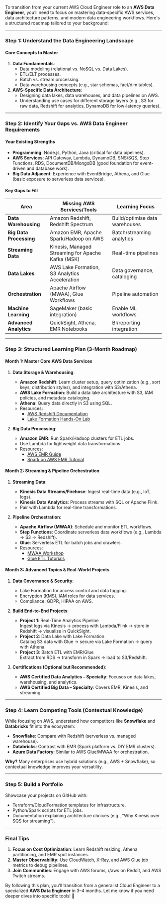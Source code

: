 To transition from your current AWS Cloud Engineer role to an **AWS Data Engineer**, you’ll need to focus on mastering data-specific AWS services, data architecture patterns, and modern data engineering workflows. Here's a structured roadmap tailored to your background:

---

### **Step 1: Understand the Data Engineering Landscape**
#### **Core Concepts to Master**
1. **Data Fundamentals**:
   - Data modeling (relational vs. NoSQL vs. Data Lakes).
   - ETL/ELT processes.
   - Batch vs. stream processing.
   - Data warehousing concepts (e.g., star schemas, fact/dim tables).
2. **AWS-Specific Data Architecture**:
   - Designing data lakes, data warehouses, and data pipelines on AWS.
   - Understanding use cases for different storage layers (e.g., S3 for raw data, Redshift for analytics, DynamoDB for low-latency queries).

---

### **Step 2: Identify Your Gaps vs. AWS Data Engineer Requirements**
#### **Your Existing Strengths**
- **Programming**: Node.js, Python, Java (critical for data pipelines).
- **AWS Services**: API Gateway, Lambda, DynamoDB, SNS/SQS, Step Functions, RDS, DocumentDB/MongoDB (good foundation for event-driven and database work).
- **Big Data Adjacent**: Experience with EventBridge, Athena, and Glue (basic exposure to serverless data services).

#### **Key Gaps to Fill**
| Area                | Missing AWS Services/Tools                     | Learning Focus |
|----------------------|-----------------------------------------------|----------------|
| **Data Warehousing** | Amazon Redshift, Redshift Spectrum            | Build/optimise data warehouses |
| **Big Data Processing** | Amazon EMR, Apache Spark/Hadoop on AWS      | Batch/streaming analytics |
| **Streaming Data**   | Kinesis, Managed Streaming for Apache Kafka (MSK) | Real-time pipelines |
| **Data Lakes**       | AWS Lake Formation, S3 Analytics Acceleration | Data governance, cataloging |
| **Orchestration**    | Apache Airflow (MWAA), Glue Workflows         | Pipeline automation |
| **Machine Learning** | SageMaker (basic integration)                 | Enable ML workflows |
| **Advanced Analytics** | QuickSight, Athena, EMR Notebooks             | BI/reporting integration |

---

### **Step 3: Structured Learning Plan (3-Month Roadmap)**
#### **Month 1: Master Core AWS Data Services**
1. **Data Storage & Warehousing**:
   - **Amazon Redshift**: Learn cluster setup, query optimization (e.g., sort keys, distribution styles), and integration with S3/Athena.
   - **AWS Lake Formation**: Build a data lake architecture with S3, IAM policies, and metadata cataloging.
   - **Athena**: Query data directly in S3 using SQL.
   - Resources: 
     - [AWS Redshift Documentation](https://docs.aws.amazon.com/redshift/)
     - [Lake Formation Hands-On Lab](https://aws.amazon.com/getting-started/hands-on/build-data-lake-serverless/)

2. **Big Data Processing**:
   - **Amazon EMR**: Run Spark/Hadoop clusters for ETL jobs.
   - Use Lambda for lightweight data transformations.
   - Resources:
     - [AWS EMR Guide](https://docs.aws.amazon.com/emr/)
     - [Spark on AWS EMR Tutorial](https://aws.amazon.com/emr/features/apache-spark/)

#### **Month 2: Streaming & Pipeline Orchestration**
1. **Streaming Data**:
   - **Kinesis Data Streams/Firehose**: Ingest real-time data (e.g., IoT, logs).
   - **Kinesis Data Analytics**: Process streams with SQL or Apache Flink.
   - Pair with Lambda for real-time transformations.

2. **Pipeline Orchestration**:
   - **Apache Airflow (MWAA)**: Schedule and monitor ETL workflows.
   - **Step Functions**: Coordinate serverless data workflows (e.g., Lambda → S3 → Redshift).
   - **Glue**: Serverless ETL for batch jobs and crawlers.
   - Resources:
     - [MWAA Workshop](https://catalog.workshops.aws/mwaaworkshop/en-US/)
     - [Glue ETL Tutorials](https://docs.aws.amazon.com/glue/latest/dg/aws-glue-programming.html)

#### **Month 3: Advanced Topics & Real-World Projects**
1. **Data Governance & Security**:
   - Lake Formation for access control and data tagging.
   - Encryption (KMS), IAM roles for data services.
   - Compliance: GDPR, HIPAA on AWS.

2. **Build End-to-End Projects**:
   - **Project 1**: Real-Time Analytics Pipeline  
     Ingest logs via Kinesis → process with Lambda/Flink → store in Redshift → visualize in QuickSight.
   - **Project 2**: Data Lake with Lake Formation  
     Catalog S3 data with Glue → secure via Lake Formation → query with Athena.
   - **Project 3**: Batch ETL with EMR/Glue  
     Extract from RDS → transform in Spark → load to S3/Redshift.

3. **Certifications (Optional but Recommended)**:
   - **AWS Certified Data Analytics – Specialty**: Focuses on data lakes, warehousing, and analytics.
   - **AWS Certified Big Data – Specialty**: Covers EMR, Kinesis, and streaming.

---

### **Step 4: Learn Competing Tools (Contextual Knowledge)**
While focusing on AWS, understand how competitors like **Snowflake** and **Databricks** fit into the ecosystem:
- **Snowflake**: Compare with Redshift (serverless vs. managed warehouse).
- **Databricks**: Contrast with EMR (Spark platform vs. DIY EMR clusters).
- **Azure Data Factory**: Similar to AWS Glue/MWAA for orchestration.

**Why?** Many enterprises use hybrid solutions (e.g., AWS + Snowflake), so contextual knowledge improves your versatility.

---

### **Step 5: Build a Portfolio**
Showcase your projects on GitHub with:
- Terraform/CloudFormation templates for infrastructure.
- Python/Spark scripts for ETL jobs.
- Documentation explaining architecture choices (e.g., "Why Kinesis over SQS for streaming").

---

### **Final Tips**
1. **Focus on Cost Optimization**: Learn Redshift resizing, Athena partitioning, and EMR spot instances.
2. **Master Observability**: Use CloudWatch, X-Ray, and AWS Glue job metrics to debug pipelines.
3. **Join Communities**: Engage with AWS forums, r/aws on Reddit, and AWS Twitch streams.

By following this plan, you’ll transition from a generalist Cloud Engineer to a specialized **AWS Data Engineer** in 3–4 months. Let me know if you need deeper dives into specific tools! 🚀
